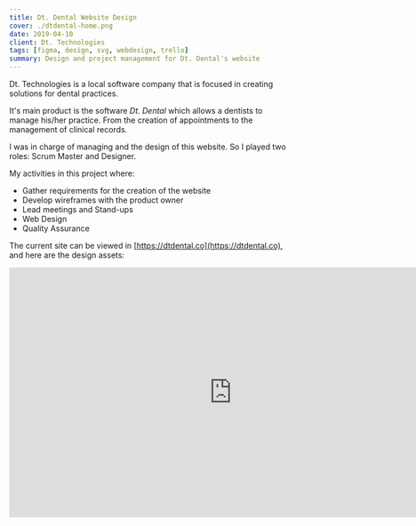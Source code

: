 ```yaml
---
title: Dt. Dental Website Design
cover: ./dtdental-home.png
date: 2019-04-10
client: Dt. Technologies
tags: [figma, design, svg, webdesign, trello]
summary: Design and project management for Dt. Dental's website
---
```


Dt. Technologies is a local software company that is focused in creating solutions for dental practices.

It's main product is the software _Dt. Dental_ which allows a dentists to manage his/her practice. From the creation of appointments to the management of clinical records.

I was in charge of managing and the design of this website. So I played two roles: Scrum Master and Designer.

My activities in this project where:

- Gather requirements for the creation of the website
- Develop wireframes with the product owner
- Lead meetings and Stand-ups
- Web Design
- Quality Assurance

The current site can be viewed in [https://dtdental.co](https://dtdental.co), and here are the design assets:

<iframe style="border: none;" width="800" height="450" src="https://www.figma.com/embed?embed_host=share&url=https%3A%2F%2Fwww.figma.com%2Ffile%2FJJD1rTl58jaKehmuXA2mHRXg%2FDT-Dental" allowfullscreen></iframe>
